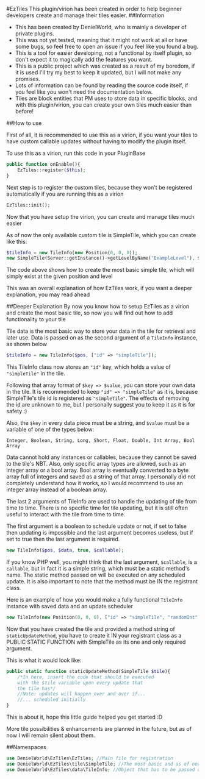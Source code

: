 #EzTiles
This plugin/virion has been created in
order to help beginner developers create and manage their
tiles easier.
##Information
* This has been created by DenielWorld, who is mainly
a developer of private plugins.
* This was not yet tested, meaning that it might not work
at all or have some bugs, so feel free to open an issue
if you feel like you found a bug.
* This is a tool for easier developing, not a functional 
by itself plugin, so don't expect it to magically add the
features you want.
* This is a public project which was created as a result
of my boredom, if it is used I'll try my best to keep it
updated, but I will not make any promises.
* Lots of information can be found by reading the source
code itself, if you feel like you won't need the documentation
below.
* Tiles are block entities that PM uses to store data
in specific blocks, and with this plugin/virion, you can
create your own tiles much easier than before!

##How to use

First of all, it is recommended to use this as a 
virion, if you want your tiles to have custom 
callable updates without having to modify the plugin
itself.

To use this as a virion, run this code in your PluginBase

```php
public function onEnable(){
    EzTiles::register($this);
}
```

Next step is to register the custom tiles, because
they won't be registered automatically if you
are running this as a virion

```php
EzTiles::init();
```

Now that you have setup the virion, you can create and
manage tiles much easier

As of now the only available custom tile is SimpleTile, which
you can create like this:

```php
$tileInfo = new TileInfo(new Position(0, 0, 0));
new SimpleTile(Server::getInstance()->getLevelByName("ExampleLevel"), $tileInfo);
```

The code above shows how to create the most basic simple tile,
which will simply exist at the given position and level

This was an overall explanation of how EzTiles work, if
you want a deeper explanation, you may read ahead


##Deeper Explanation
By now you know how to setup EzTiles as a virion and create
the most basic tile, so now you will find out how to add
functionality to your tile

Tile data is the most basic way to store your data in the tile
for retrieval and later use. Data is passed on as the second
argument of a `TileInfo` instance, as shown below

```php
$tileInfo = new TileInfo($pos, ["id" => "simpleTile"]);
```

This TileInfo class now stores an `"id"` key, which holds
a value of `"simpleTile"` in the tile.

Following that array format of `$key => $value`, you can
store your own data in the tile. It is recommended to keep
`"id" => "simpleTile"` as it is, because SimpleTile's tile
id is registered as `"simpleTile"`. The effects of removing
the id are unknown to me, but I personally suggest 
you to keep it as it is for safety :)

Also, the `$key` in every data piece must be a string, and
`$value` must be a variable of one of the types below:

`Integer, Boolean, String, Long, Short, Float, Double, Int Array, Bool Array`

Data cannot hold any instances or callables, because they cannot be saved
to the tile's NBT. Also, only specific array types are
allowed, such as an integer array or a bool array. Bool array
is eventually converted to a byte array full of integers
and saved as a string of that array. I personally did not
completely understand how it works, so I would recommend to
use an integer array instead of a boolean array.

The last 2 arguments of TileInfo are used to handle the
updating of tile from time to time. There is no specific
time for tile updating, but it is still often useful to
interact with the tile from time to time. 

The first argument is a boolean to schedule update or not,
if set to false then updating is impossible and the last
argument becomes useless, but if set to true then the last
argument is required.

```php
new TileInfo($pos, $data, true, $callable);
```

If you know PHP well, you might think that the last argument,
`$callable`, is a `callable`, but in fact it is a simple
string, which must be a static method's name. The static method
passed on will be executed on any scheduled update. It is
also important to note that the method must be IN the registrant
class.

Here is an example of how you would make a fully functional
`TileInfo` instance with saved data and an update scheduler

```php
new TileInfo(new Position(0, 0, 0), ["id" => "simpleTile", "randomInt" => 4], true, "staticUpdateMethod");
```

Now that you have created the tile and provided a method
string of `staticUpdateMethod`, you have to create it IN
your registrant class as a PUBLIC STATIC FUNCTION with SimpleTile
as its one and only required argument.

This is what it would look like:

```php
public static function staticUpdateMethod(SimpleTile $tile){
    /*In here, insert the code that should be executed 
    with the $tile variable upon every update that 
    the tile has*/
    //Note: updates will happen over and over if...
    //... scheduled initially
}
```

This is about it, hope this little guide helped you get
started :D

More tile possibilities & enhancements are planned in the
future, but as of now I will remain silent about them.

##Namespaces
```php
use DenielWorld\EzTiles\EzTiles; //Main file for registration
use DenielWorld\EzTiles\tile\SimpleTile; //The most basic and as of now the only custom tile that you can use
use DenielWorld\EzTiles\data\TileInfo; //Object that has to be passed on to SimpleTile as the second argument upon creation, it contains all data relevant to the SimpleTile
```